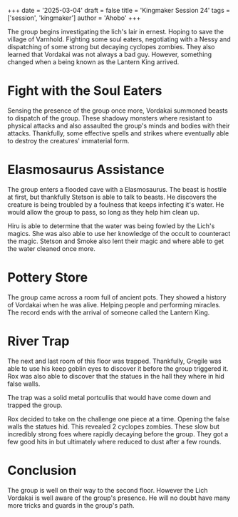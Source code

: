 +++
date = '2025-03-04'
draft = false
title = 'Kingmaker Session 24'
tags = ['session', 'kingmaker']
author = 'Ahobo'
+++

The group begins investigating the lich's lair in ernest. Hoping to save the village of Varnhold.
Fighting some soul eaters, negotiating with a Nessy and
dispatching of some strong but decaying cyclopes zombies. They also learned that Vordakai was not
always a bad guy. However, something changed when a being known as the Lantern King arrived.

# Fight with the Soul Eaters

Sensing the presence of the group once more, Vordakai summoned beasts to dispatch of the group. These shadowy
monsters where resistant to physical attacks and also assaulted the group's minds and bodies with their attacks. Thankfully,
some effective spells and strikes where eventually able to destroy the creatures' immaterial form.

# Elasmosaurus Assistance

The group enters a flooded cave with a Elasmosaurus. The beast is hostile at first, but thankfully Stetson is able
to talk to beasts. He discovers the creature is being troubled by a foulness that keeps infecting it's water. He
would allow the group to pass, so long as they help him clean up.

Hiru is able to determine that the water was being fowled by the Lich's magics. She was also able to use her knowledge
of the occult to counteract the magic. Stetson and Smoke also lent their magic and where able to get the water cleaned
once more.

# Pottery Store

The group came across a room full of ancient pots. They showed a history of Vordakai when he was alive. Helping people
and performing miracles. The record ends with the arrival of someone called the Lantern King.

# River Trap

The next and last room of this floor was trapped. Thankfully, Gregile was able to use his keep goblin eyes to discover
it before the group triggered it. Rox was also able to discover that the statues in the hall they where in hid false
walls.

The trap was a solid metal portcullis that would have come down and trapped the group.

Rox decided to take on the challenge one piece at a time. Opening the false walls the statues hid. This revealed 2
cyclopes zombies. These slow but incredibly strong foes where rapidly decaying before the group. They got a few good
hits in but ultimately where reduced to dust after a few rounds.

# Conclusion

The group is well on their way to the second floor. However the Lich Vordakai is well aware of the group's presence.
He will no doubt have many more tricks and guards in the group's path. 
